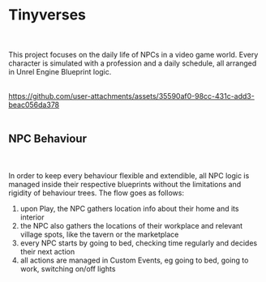 # Tinyverses
<br/><br/>
This project focuses on the daily life of NPCs in a video game world.
Every character is simulated with a profession and a daily schedule, all arranged in Unrel Engine Blueprint logic.
<br/><br/>

https://github.com/user-attachments/assets/35590af0-98cc-431c-add3-beac056da378
<br/><br/>

## NPC Behaviour
<br/><br/>
In order to keep every behaviour flexible and extendible, all NPC logic is managed inside their respective blueprints without the limitations and rigidity of behaviour trees.
The flow goes as follows:
1. upon Play, the NPC gathers location info about their home and its interior
2. the NPC also gathers the locations of their workplace and relevant village spots, like the tavern or the marketplace
3. every NPC starts by going to bed, checking time regularly and decides their next action
4. all actions are managed in Custom Events, eg going to bed, going to work, switching on/off lights
<br/><br/>
